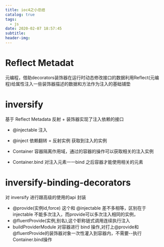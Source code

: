 ```yaml
---
title: ioc4之小总结
catalog: true
tags:
  - js
date: 2020-02-07 18:57:45
subtitle:
header-img:
---
```

# Reflect Metadat
元编程，借助decorators装饰器在运行时动态修改接口的数据利用Reflect(元编程)给属性注入一些装饰器描述的数据和方法作为注入的基础铺垫

# inversify
基于 Reflect Metadata 反射 + 装饰器实现了注入依赖的接口

- @injectable 注入
- @inject 依赖翻转 = 反射实例 获取到注入的实例

- Container 容器隔离作用域，通过的容器的操作可以获取相关的注入实例

- Container.bind 对注入元素一一bind 之后容器才能使用相关的元素

# inversify-binding-decorators
对 inversify 进行跟高级的使用的api 封装

- @provide(实例id,force) 这个和 @injectable 差不多相等，区别在于 injectable 不能多次注入，而provide可以多次注入相同的实例，
- @fluentProvide(实例,别名),这个职称链式调用连续执行注入
- buildProviderModule 对容器进行 bind 操作,对打上@provide和@fluentProvide的装饰器对象一次性灌入到容器内，不需要--执行Container.bind操作

